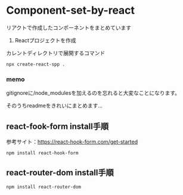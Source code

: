 # Component-set-by-react
リアクトで作成したコンポーネントをまとめています


1. Reactプロジェクトを作成

カレントディレクトリで展開するコマンド

`npx create-react-spp .`

### memo

gitignoreに/node_modulesを加えるのを忘れると大変なことになります。

そのうちreadmeをきれいにまとめます...

## react-fook-form install手順

参考サイト：https://react-hook-form.com/get-started

`npm install react-hook-form`

## react-router-dom install手順

`npm install react-router-dom`